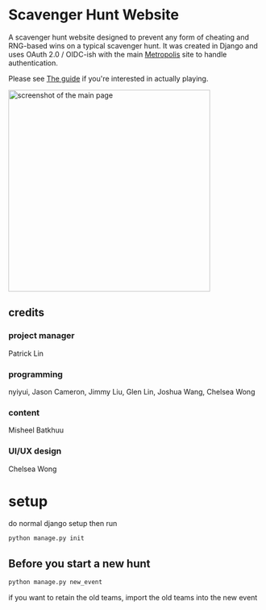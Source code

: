 # Scavenger Hunt Website

A scavenger hunt website designed to prevent any form of cheating and RNG-based wins on a typical scavenger hunt. It was created in Django and uses OAuth 2.0 / OIDC-ish with the main [Metropolis](https://maclyonsden.com) site to handle authentication.

Please see [The guide](https://maclyonsden.com/scav/) if you're interested in actually playing.

<img alt="screenshot of the main page" src="https://github.com/wlmac/scavenger/assets/45807097/194b5ad8-d2f9-49a9-951f-5dd6d3ab51c3" height="400px"></img>

 
## credits
### project manager
Patrick Lin
### programming
nyiyui, Jason Cameron, Jimmy Liu, Glen Lin, Joshua Wang, Chelsea Wong
### content
Misheel Batkhuu
### UI/UX design 
Chelsea Wong

# setup

do normal django setup
then run 
```bash
python manage.py init
```

## Before you start a new hunt
```bash
python manage.py new_event
```
if you want to retain the old teams, import the old teams into the new event
